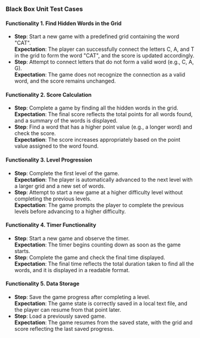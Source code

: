 ### Black Box Unit Test Cases  

#### Functionality 1. Find Hidden Words in the Grid
- **Step**: Start a new game with a predefined grid containing the word "CAT".  
  **Expectation**: The player can successfully connect the letters C, A, and T in the grid to form the word "CAT", and the score is updated accordingly.  
- **Step**: Attempt to connect letters that do not form a valid word (e.g., C, A, G).  
  **Expectation**: The game does not recognize the connection as a valid word, and the score remains unchanged.  

#### Functionality 2. Score Calculation
- **Step**: Complete a game by finding all the hidden words in the grid.  
  **Expectation**: The final score reflects the total points for all words found, and a summary of the words is displayed.  
- **Step**: Find a word that has a higher point value (e.g., a longer word) and check the score.  
  **Expectation**: The score increases appropriately based on the point value assigned to the word found.  

#### Functionality 3. Level Progression
- **Step**: Complete the first level of the game.  
  **Expectation**: The player is automatically advanced to the next level with a larger grid and a new set of words.  
- **Step**: Attempt to start a new game at a higher difficulty level without completing the previous levels.  
  **Expectation**: The game prompts the player to complete the previous levels before advancing to a higher difficulty.  

#### Functionality 4. Timer Functionality
- **Step**: Start a new game and observe the timer.  
  **Expectation**: The timer begins counting down as soon as the game starts.  
- **Step**: Complete the game and check the final time displayed.  
  **Expectation**: The final time reflects the total duration taken to find all the words, and it is displayed in a readable format.  

#### Functionality 5. Data Storage
- **Step**: Save the game progress after completing a level.  
  **Expectation**: The game state is correctly saved in a local text file, and the player can resume from that point later.  
- **Step**: Load a previously saved game.  
  **Expectation**: The game resumes from the saved state, with the grid and score reflecting the last saved progress.  